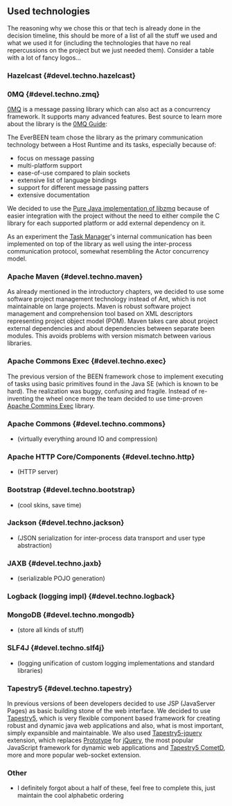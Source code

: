 ## Used technologies
The reasoning why we chose this or that tech is already done in the decision timeline, this should be more of a list of all the stuff we used and what we used it for (including the technologies that have no real repercussions on the project but we just needed them). Consider a table with a lot of fancy logos...

### Hazelcast {#devel.techno.hazelcast}

### 0MQ {#devel.techno.zmq}
[0MQ](http://zeromq.org/) is a message passing library which can also
act as a concurrency framework. It supports many advanced features. Best
source to learn more about the library is the [0MQ Guide](http://zguide.zeromq.org/):

The EverBEEN team chose the library as the primary communication technology between a Host Runtime and its tasks, especially because of:

* focus on message passing
* multi-platform support
* ease-of-use compared to plain sockets
* extensive list of language bindings
* support for different message passing patters
* extensive documentation

We decided to use the [Pure Java implementation of libzmq](https://github.com/zeromq/jeromq)
because of easier integration with the project without the need to either compile
the C library for each supported platform or add external dependency on it.

As an experiment the [Task Manager](#devel.services.taskmanager)'s internal communication
has been implemented on top of the library as well using the inter-process communication
protocol, somewhat resembling the Actor concurrency model.

### Apache Maven {#devel.techno.maven}
As already mentioned in the introductory chapters, we decided to use some software project management technology instead of Ant, which is not maintainable on large projects. Maven is robust software project management and comprehension tool based on XML descriptors representing project object model (POM). Maven takes care about project external dependencies and about dependencies between separate been modules. This avoids problems with version mismatch between various libraries.

### Apache Commons Exec {#devel.techno.exec}
The previous version of the BEEN framework chose to implement executing of tasks
using basic primitives found in the Java SE (which is known to be hard).
The realization was buggy, confusing and fragile. Instead of re-inventing the
wheel once more the team decided to use time-proven [Apache Commins Exec](http://commons.apache.org/proper/commons-exec/) library.

### Apache Commons {#devel.techno.commons}

*  (virtually everything around IO and compression)

### Apache HTTP Core/Components {#devel.techno.http}

*  (HTTP server)

### Bootstrap {#devel.techno.bootstrap}

* (cool skins, save time)


### Jackson {#devel.techno.jackson}

* (JSON serialization for inter-process data transport and user type abstraction)

### JAXB {#devel.techno.jaxb}

*  (serializable POJO generation)

### Logback (logging impl) {#devel.techno.logback}
### MongoDB {#devel.techno.mongodb}

*  (store all kinds of stuff)

### SLF4J {#devel.techno.slf4j}

* (logging unification of custom logging implementations and standard libraries)

### Tapestry5 {#devel.techno.tapestry}
In previous versions of been developers decided to use JSP (JavaServer Pages) as basic building stone of the web interface. We decided to use [Tapestry5](http://tapestry.apache.org/), which is very flexible component based framework for creating robust and dynamic java web applications and also, what is most important, simply expansible and maintainable. We also used [Tapestry5-jquery](http://tapestry5-jquery.com/) extension, which replaces [Prototype](http://prototypejs.org/) for [jQuery](http://jquery.com/), the most popular JavaScript framework for dynamic web applications and [Tapestry5 CometD](https://github.com/uklance/tapestry-cometd), more and more popular web-socket extension.

### Other
* I definitely forgot about a half of these, feel free to complete this, just maintain the cool alphabetic ordering